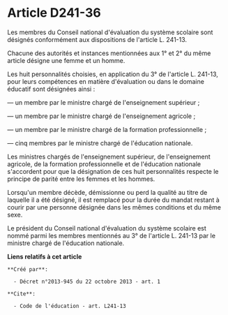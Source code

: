 # Article D241-36

Les membres du Conseil national d'évaluation du système scolaire sont désignés conformément aux dispositions de l'article L.
241-13. 

Chacune des autorités et instances mentionnées aux 1° et 2° du même article désigne une femme et un homme. 

Les huit personnalités choisies, en application du 3° de l'article L. 241-13, pour leurs compétences en matière d'évaluation
ou dans le domaine éducatif sont désignées ainsi : 

― un membre par le ministre chargé de l'enseignement supérieur ; 

― un membre par le ministre chargé de l'enseignement agricole ; 

― un membre par le ministre chargé de la formation professionnelle ; 

― cinq membres par le ministre chargé de l'éducation nationale. 

Les ministres chargés de l'enseignement supérieur, de l'enseignement agricole, de la formation professionnelle et de
l'éducation nationale s'accordent pour que la désignation de ces huit personnalités respecte le principe de parité entre les
femmes et les hommes. 

Lorsqu'un membre décède, démissionne ou perd la qualité au titre de laquelle il a été désigné, il est remplacé pour la durée
du mandat restant à courir par une personne désignée dans les mêmes conditions et du même sexe. 

Le président du Conseil national d'évaluation du système scolaire est nommé parmi les membres mentionnés au 3° de l'article
L. 241-13 par le ministre chargé de l'éducation nationale.

**Liens relatifs à cet article**

	**Créé par**:

	  - Décret n°2013-945 du 22 octobre 2013 - art. 1

	**Cite**:

	  - Code de l'éducation - art. L241-13
